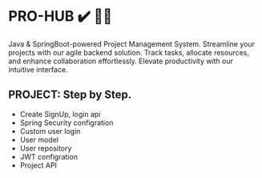 # PRO-HUB ✔️ 🐬🎷
Java & SpringBoot-powered Project Management System. Streamline your projects with our agile backend solution. Track tasks, allocate resources, and enhance collaboration effortlessly. Elevate productivity with our intuitive interface.

## PROJECT: Step by Step.
- Create SignUp, login api
- Spring Security configration
- Custom user login
- User model
- User repository
- JWT configration
- Project API
